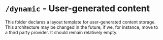 # `/dynamic` - User-generated content

This folder declares a layout template for user-generated content storage. This architecture may be changed in the future, if we, for instance, move to a third party provider. It should remain relatively empty.